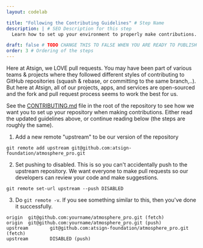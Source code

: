 ```yaml
---
layout: codelab

title: "Following the Contributing Guidelines" # Step Name
description: | # SEO Description for this step
  Learn how to set up your environment to properly make contributions.

draft: false # TODO CHANGE THIS TO FALSE WHEN YOU ARE READY TO PUBLISH THE PAGE
order: 3 # Ordering of the steps
---
```


Here at Atsign, we LOVE pull requests. You may have been part of various teams & projects where they followed different styles of contributing to GitHub repositories (squash & rebase, or committing to the same branch,..). But here at Atsign, all of our projects, apps, and services are open-sourced and the fork and pull request process seems to work the best for us.

See the [CONTRIBUTING.md](https://github.com/atsign-foundation/atmosphere_pro/blob/trunk/CONTRIBUTING.md) file in the root of the repository to see how we want you to set up your repository when making contributions. Either read the updated guidelines above, or continue reading below (the steps are roughly the same).

1. Add a new remote "upstream" to be our version of the repository 

```
git remote add upstream git@github.com:atsign-foundation/atmosphere_pro.git
```

2. Set pushing to disabled. This is so you can't accidentally push to the upstream repository. We want everyone to make pull requests so our developers can review your code and make suggestions.

```
git remote set-url upstream --push DISABLED
```

3. Do `git remote -v`. If you see something similar to this, then you've done it successfully.

```
origin  git@github.com:yourname/atmosphere_pro.git (fetch)
origin  git@github.com:yourname/atmosphere_pro.git (push)
upstream        git@github.com:atsign-foundation/atmosphere_pro.git (fetch)
upstream        DISABLED (push)
```
